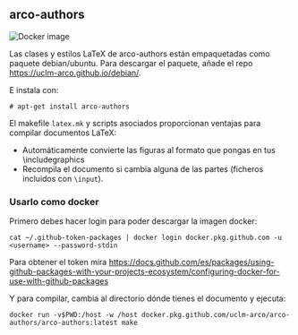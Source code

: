 ## arco-authors

![Docker image](https://github.com/UCLM-ARCO/arco-authors/workflows/Docker%20image/badge.svg)

Las clases y estilos LaTeX de arco-authors están empaquetadas como paquete
debian/ubuntu. Para descargar el paquete, añade el repo https://uclm-arco.github.io/debian/.

E instala con:

    # apt-get install arco-authors

El makefile `latex.mk` y scripts asociados proporcionan ventajas para compilar
documentos LaTeX:

* Automáticamente convierte las figuras al formato que pongas en tus \includegraphics
* Recompila el documento si cambia alguna de las partes (ficheros incluidos con `\input`).

### Usarlo como docker

Primero debes hacer login para poder descargar la imagen docker:

    cat ~/.github-token-packages | docker login docker.pkg.github.com -u <username> --password-stdin  
   
Para obtener el token mira https://docs.github.com/es/packages/using-github-packages-with-your-projects-ecosystem/configuring-docker-for-use-with-github-packages   


Y para compilar, cambia al directorio dónde tienes el documento y ejecuta:

    docker run -v$PWD:/host -w /host docker.pkg.github.com/uclm-arco/arco-authors/arco-authors:latest make


